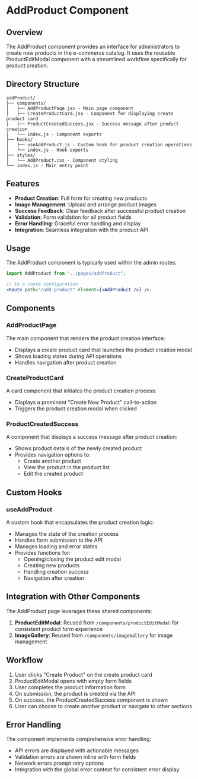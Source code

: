 # AddProduct Component

## Overview

The AddProduct component provides an interface for administrators to create new products in the e-commerce catalog. It uses the reusable ProductEditModal component with a streamlined workflow specifically for product creation.

## Directory Structure

```
addProduct/
├── components/
│   ├── AddProductPage.jsx - Main page component
│   ├── CreateProductCard.jsx - Component for displaying create product card
│   ├── ProductCreatedSuccess.jsx - Success message after product creation
│   └── index.js - Component exports
├── hooks/
│   ├── useAddProduct.js - Custom hook for product creation operations
│   └── index.js - Hook exports
├── styles/
│   └── AddProduct.css - Component styling
└── index.js - Main entry point
```

## Features

- **Product Creation**: Full form for creating new products
- **Image Management**: Upload and arrange product images
- **Success Feedback**: Clear feedback after successful product creation
- **Validation**: Form validation for all product fields
- **Error Handling**: Graceful error handling and display
- **Integration**: Seamless integration with the product API

## Usage

The AddProduct component is typically used within the admin routes:

```jsx
import AddProduct from "../pages/addProduct";

// In a route configuration
<Route path="/add-product" element={<AddProduct />} />;
```

## Components

### AddProductPage

The main component that renders the product creation interface:

- Displays a create product card that launches the product creation modal
- Shows loading states during API operations
- Handles navigation after product creation

### CreateProductCard

A card component that initiates the product creation process:

- Displays a prominent "Create New Product" call-to-action
- Triggers the product creation modal when clicked

### ProductCreatedSuccess

A component that displays a success message after product creation:

- Shows product details of the newly created product
- Provides navigation options to:
  - Create another product
  - View the product in the product list
  - Edit the created product

## Custom Hooks

### useAddProduct

A custom hook that encapsulates the product creation logic:

- Manages the state of the creation process
- Handles form submission to the API
- Manages loading and error states
- Provides functions for:
  - Opening/closing the product edit modal
  - Creating new products
  - Handling creation success
  - Navigation after creation

## Integration with Other Components

The AddProduct page leverages these shared components:

1. **ProductEditModal**: Reused from `/components/productEditModal` for consistent product form experience
2. **ImageGallery**: Reused from `/components/imageGallery` for image management

## Workflow

1. User clicks "Create Product" on the create product card
2. ProductEditModal opens with empty form fields
3. User completes the product information form
4. On submission, the product is created via the API
5. On success, the ProductCreatedSuccess component is shown
6. User can choose to create another product or navigate to other sections

## Error Handling

The component implements comprehensive error handling:

- API errors are displayed with actionable messages
- Validation errors are shown inline with form fields
- Network errors prompt retry options
- Integration with the global error context for consistent error display
